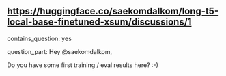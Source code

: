 ## https://huggingface.co/saekomdalkom/long-t5-local-base-finetuned-xsum/discussions/1

contains_question: yes

question_part: Hey @saekomdalkom,

Do you have some first training / eval results here? :-)